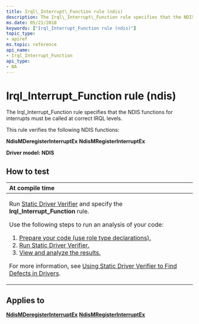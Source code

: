 ```yaml
---
title: Irql\_Interrupt\_Function rule (ndis)
description: The Irql\_Interrupt\_Function rule specifies that the NDIS functions for interrupts must be called at correct IRQL levels.
ms.date: 05/21/2018
keywords: ["Irql_Interrupt_Function rule (ndis)"]
topic_type:
- apiref
ms.topic: reference
api_name:
- Irql_Interrupt_Function
api_type:
- NA
---
```


# Irql\_Interrupt\_Function rule (ndis)


The Irql\_Interrupt\_Function rule specifies that the NDIS functions for interrupts must be called at correct IRQL levels.

This rule verifies the following NDIS functions:

**NdisMDeregisterInterruptEx**
**NdisMRegisterInterruptEx**

**Driver model: NDIS**

## How to test

<table>
<colgroup>
<col width="100%" />
</colgroup>
<thead>
<tr class="header">
<th align="left">At compile time</th>
</tr>
</thead>
<tbody>
<tr class="odd">
<td align="left"><p>Run <a href="/windows-hardware/drivers/devtest/static-driver-verifier" data-raw-source="[Static Driver Verifier](./static-driver-verifier.md)">Static Driver Verifier</a> and specify the <strong>Irql_Interrupt_Function</strong> rule.</p>
Use the following steps to run an analysis of your code:
<ol>
<li><a href="/windows-hardware/drivers/devtest/using-static-driver-verifier-to-find-defects-in-drivers#preparing-your-source-code" data-raw-source="[Prepare your code (use role type declarations).](./using-static-driver-verifier-to-find-defects-in-drivers.md#preparing-your-source-code)">Prepare your code (use role type declarations).</a></li>
<li><a href="/windows-hardware/drivers/devtest/using-static-driver-verifier-to-find-defects-in-drivers#running-static-driver-verifier" data-raw-source="[Run Static Driver Verifier.](./using-static-driver-verifier-to-find-defects-in-drivers.md#running-static-driver-verifier)">Run Static Driver Verifier.</a></li>
<li><a href="/windows-hardware/drivers/devtest/using-static-driver-verifier-to-find-defects-in-drivers#viewing-and-analyzing-the-results" data-raw-source="[View and analyze the results.](./using-static-driver-verifier-to-find-defects-in-drivers.md#viewing-and-analyzing-the-results)">View and analyze the results.</a></li>
</ol>
<p>For more information, see <a href="/windows-hardware/drivers/devtest/using-static-driver-verifier-to-find-defects-in-drivers" data-raw-source="[Using Static Driver Verifier to Find Defects in Drivers](./using-static-driver-verifier-to-find-defects-in-drivers.md)">Using Static Driver Verifier to Find Defects in Drivers</a>.</p></td>
</tr>
</tbody>
</table>

## Applies to

[**NdisMDeregisterInterruptEx**](/windows-hardware/drivers/ddi/ndis/nf-ndis-ndismderegisterinterruptex)
[**NdisMRegisterInterruptEx**](/windows-hardware/drivers/ddi/ndis/nf-ndis-ndismregisterinterruptex)
